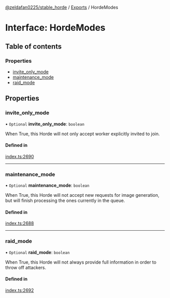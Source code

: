 [@zeldafan0225/stable_horde](../README.md) / [Exports](../modules.md) / HordeModes

# Interface: HordeModes

## Table of contents

### Properties

- [invite\_only\_mode](HordeModes.md#invite_only_mode)
- [maintenance\_mode](HordeModes.md#maintenance_mode)
- [raid\_mode](HordeModes.md#raid_mode)

## Properties

### invite\_only\_mode

• `Optional` **invite\_only\_mode**: `boolean`

When True, this Horde will not only accept worker explicitly invited to join.

#### Defined in

[index.ts:2690](https://github.com/ZeldaFan0225/stable_horde/blob/ca96654/index.ts#L2690)

___

### maintenance\_mode

• `Optional` **maintenance\_mode**: `boolean`

When True, this Horde will not accept new requests for image generation, but will finish processing the ones currently in the queue.

#### Defined in

[index.ts:2688](https://github.com/ZeldaFan0225/stable_horde/blob/ca96654/index.ts#L2688)

___

### raid\_mode

• `Optional` **raid\_mode**: `boolean`

When True, this Horde will not always provide full information in order to throw off attackers.

#### Defined in

[index.ts:2692](https://github.com/ZeldaFan0225/stable_horde/blob/ca96654/index.ts#L2692)
